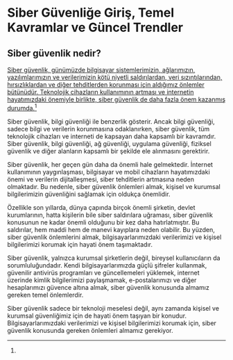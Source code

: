# Siber Güvenliğe Giriş, Temel Kavramlar ve Güncel Trendler

## Siber güvenlik nedir?

[Siber güvenlik, günümüzde bilgisayar sistemlerimizin, ağlarımızın, yazılımlarımızın ve verilerimizin kötü niyetli saldırılardan, veri sızıntılarından, hırsızlıklardan ve diğer tehditlerden korunması için aldığımız önlemler bütünüdür. Teknolojik cihazların kullanımının artması ve internetin hayatımızdaki önemiyle birlikte, siber güvenlik de daha fazla önem kazanmış durumda.](#user-content-fn-1)[^1]

Siber güvenlik, bilgi güvenliği ile benzerlik gösterir. Ancak bilgi güvenliği, sadece bilgi ve verilerin korunmasına odaklanırken, siber güvenlik, tüm teknolojik cihazları ve interneti de kapsayan daha kapsamlı bir kavramdır. Siber güvenlik, bilgi güvenliği, ağ güvenliği, uygulama güvenliği, fiziksel güvenlik ve diğer alanların kapsamlı bir şekilde ele alınmasını gerektirir.

Siber güvenlik, her geçen gün daha da önemli hale gelmektedir. İnternet kullanımının yaygınlaşması, bilgisayar ve mobil cihazların hayatımızdaki önemi ve verilerin dijitalleşmesi, siber tehditlerin artmasına neden olmaktadır. Bu nedenle, siber güvenlik önlemleri almak, kişisel ve kurumsal bilgilerimizin güvenliğini sağlamak için oldukça önemlidir.

Özellikle son yıllarda, dünya çapında birçok önemli şirketin, devlet kurumlarının, hatta kişilerin bile siber saldırılara uğraması, siber güvenlik konusunun ne kadar önemli olduğunu bir kez daha hatırlatmıştır. Bu saldırılar, hem maddi hem de manevi kayıplara neden olabilir. Bu yüzden, siber güvenlik önlemlerini almak, bilgisayarlarımızdaki verilerimizi ve kişisel bilgilerimizi korumak için hayati önem taşımaktadır.

Siber güvenlik, yalnızca kurumsal şirketlerin değil, bireysel kullanıcıların da sorumluluğundadır. Kendi bilgisayarlarımızda güçlü şifreler kullanmak, güvenilir antivirüs programları ve güncellemeleri yüklemek, internet üzerinde kimlik bilgilerimizi paylaşmamak, e-postalarımızı ve diğer hesaplarımızı güvence altına almak, siber güvenlik konusunda almamız gereken temel önlemlerdir.

Siber güvenlik sadece bir teknoloji meselesi değil, aynı zamanda kişisel ve kurumsal güvenliğimiz için de hayati önem taşıyan bir konudur. Bilgisayarlarımızdaki verilerimizi ve kişisel bilgilerimizi korumak için, siber güvenlik konusunda gereken önlemleri almamız gerekiyor.

[^1]: 
